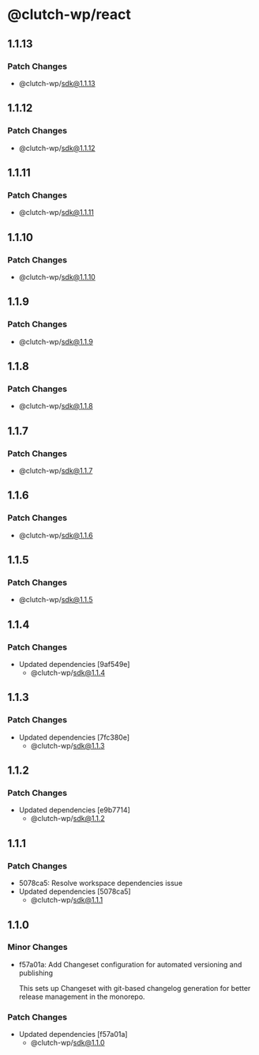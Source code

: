 # @clutch-wp/react

## 1.1.13

### Patch Changes

- @clutch-wp/sdk@1.1.13

## 1.1.12

### Patch Changes

- @clutch-wp/sdk@1.1.12

## 1.1.11

### Patch Changes

- @clutch-wp/sdk@1.1.11

## 1.1.10

### Patch Changes

- @clutch-wp/sdk@1.1.10

## 1.1.9

### Patch Changes

- @clutch-wp/sdk@1.1.9

## 1.1.8

### Patch Changes

- @clutch-wp/sdk@1.1.8

## 1.1.7

### Patch Changes

- @clutch-wp/sdk@1.1.7

## 1.1.6

### Patch Changes

- @clutch-wp/sdk@1.1.6

## 1.1.5

### Patch Changes

- @clutch-wp/sdk@1.1.5

## 1.1.4

### Patch Changes

- Updated dependencies [9af549e]
  - @clutch-wp/sdk@1.1.4

## 1.1.3

### Patch Changes

- Updated dependencies [7fc380e]
  - @clutch-wp/sdk@1.1.3

## 1.1.2

### Patch Changes

- Updated dependencies [e9b7714]
  - @clutch-wp/sdk@1.1.2

## 1.1.1

### Patch Changes

- 5078ca5: Resolve workspace dependencies issue
- Updated dependencies [5078ca5]
  - @clutch-wp/sdk@1.1.1

## 1.1.0

### Minor Changes

- f57a01a: Add Changeset configuration for automated versioning and publishing

  This sets up Changeset with git-based changelog generation for better release management in the monorepo.

### Patch Changes

- Updated dependencies [f57a01a]
  - @clutch-wp/sdk@1.1.0
